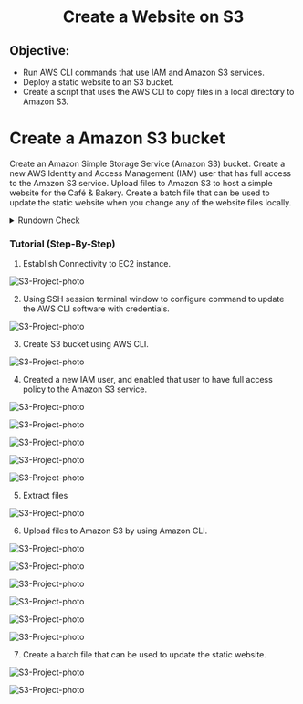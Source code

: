<h1 align="center"> Create a Website on S3</h1>

## Objective:
* Run AWS CLI commands that use IAM and Amazon S3 services.
* Deploy a static website to an S3 bucket.
* Create a script that uses the AWS CLI to copy files in a local directory to Amazon S3.

# Create a Amazon S3 bucket
Create an Amazon Simple Storage Service (Amazon S3) bucket.
Create a new AWS Identity and Access Management (IAM) user that has full access to the Amazon S3 service.
Upload files to Amazon S3 to host a simple website for the Café & Bakery.
Create a batch file that can be used to update the static website when you change any of the website files locally.

<details>
<summary>Rundown Check</summary>

1. Establish Connectivity to EC2 instance.

2. Using SSH session terminal window to configure command to update the AWS CLI software with credentials.

3. Create S3 bucket using AWS CLI.

4. Created a new IAM user, and enabled that user to have full access policy to the Amazon S3 service.

5. Extract files

6. Upload files to Amazon S3 by using Amazon CLI.

7. Create a batch file that can be used to update the static website.

</details>

### Tutorial (Step-By-Step)

1. Establish Connectivity to EC2 instance.

![S3-Project-photo](https://github.com/ethansjc/AWS-Projects/blob/main/src/LabS3/LabS3-IMG1.png)

2. Using SSH session terminal window to configure command to update the AWS CLI software with credentials.

![S3-Project-photo](https://github.com/ethansjc/AWS-Projects/blob/main/src/LabS3/LabS3-IMG2.png)

3. Create S3 bucket using AWS CLI.

![S3-Project-photo](https://github.com/ethansjc/AWS-Projects/blob/main/src/LabS3/LabS3-IMG3.png)

4. Created a new IAM user, and enabled that user to have full access policy to the Amazon S3 service.

![S3-Project-photo](https://github.com/ethansjc/AWS-Projects/blob/main/src/LabS3/LabS3-IMG4.png)

![S3-Project-photo](https://github.com/ethansjc/AWS-Projects/blob/main/src/LabS3/LabS3-IMG7.png)

![S3-Project-photo](https://github.com/ethansjc/AWS-Projects/blob/main/src/LabS3/LabS3-IMG8.png)

![S3-Project-photo](https://github.com/ethansjc/AWS-Projects/blob/main/src/LabS3/LabS3-IMG5.png)

![S3-Project-photo](https://github.com/ethansjc/AWS-Projects/blob/main/src/LabS3/LabS3-IMG6.png)

5. Extract files

![S3-Project-photo](https://github.com/ethansjc/AWS-Projects/blob/main/src/LabS3/LabS3-IMG9.png)

6. Upload files to Amazon S3 by using Amazon CLI.

![S3-Project-photo](https://github.com/ethansjc/AWS-Projects/blob/main/src/LabS3/LabS3-IMG10.png)

![S3-Project-photo](https://github.com/ethansjc/AWS-Projects/blob/main/src/LabS3/LabS3-IMG11.png)

![S3-Project-photo](https://github.com/ethansjc/AWS-Projects/blob/main/src/LabS3/LabS3-IMG12.png)

![S3-Project-photo](https://github.com/ethansjc/AWS-Projects/blob/main/src/LabS3/LabS3-IMG13.png)

![S3-Project-photo](https://github.com/ethansjc/AWS-Projects/blob/main/src/LabS3/LabS3-IMG14.png)

![S3-Project-photo](https://github.com/ethansjc/AWS-Projects/blob/main/src/LabS3/LabS3-IMG15.png)

7. Create a batch file that can be used to update the static website.

![S3-Project-photo](https://github.com/ethansjc/AWS-Projects/blob/main/src/LabS3/LabS3-IMG16.png)

![S3-Project-photo](https://github.com/ethansjc/AWS-Projects/blob/main/src/LabS3/LabS3-IMG17.png)
